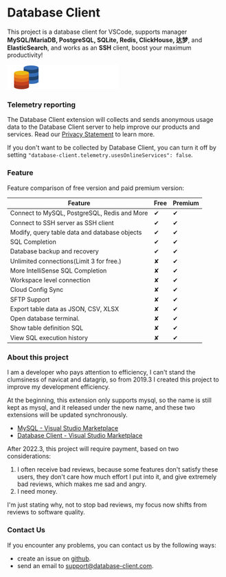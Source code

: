 # Database Client

This project is a database client for VSCode, supports manager **MySQL/MariaDB, PostgreSQL, SQLite, Redis, ClickHouse, 达梦**, and **ElasticSearch**, and works as an **SSH** client, boost your maximum productivity!

![icon](public/logo.png)

### Telemetry reporting

The Database Client extension will collects and sends anonymous usage data to the Database Client server to help improve our products and services. Read our [Privacy Statement](https://database-client.com/#/privacyPolicy) to learn more.

If you don't want to be collected by Database Client, you can turn it off by setting `"database-client.telemetry.usesOnlineServices": false`.

### Feature

Feature comparison of free version and paid premium version:

| Feature                                       | Free | Premium |
| --------------------------------------------- | ---- | ------- |
| Connect to MySQL, PostgreSQL, Redis and More  | ✔   | ✔      |
| Connect to SSH server as SSH client           | ✔   | ✔      |
| Modify, query table data and database objects | ✔   | ✔      |
| SQL Completion                                | ✔   | ✔      |
| Database backup and recovery                  | ✔   | ✔      |
| Unlimited connections(Limit 3 for free.)      | ✘   | ✔      |
| More IntelliSense SQL Completion              | ✘   | ✔      |
| Workspace level connection                    | ✘   | ✔      |
| Cloud Config Sync                             | ✘   | ✔      |
| SFTP Support                                  | ✘   | ✔      |
| Export table data as JSON, CSV, XLSX          | ✘   | ✔      |
| Open database terminal.                       | ✘   | ✔      |
| Show table definition SQL                     | ✘   | ✔      |
| View SQL execution history                    | ✘   | ✔      |


### About this project

I am a developer who pays attention to efficiency, I can't stand the clumsiness of navicat and datagrip, so from 2019.3 I created this project to improve my development efficiency.

At the beginning, this extension only supports mysql, so the name is still kept as mysql, and it released under the new name, and these two extensions will be updated synchronously.

- [MySQL - Visual Studio Marketplace](https://marketplace.visualstudio.com/items?itemName=cweijan.vscode-mysql-client2)
- [Database Client - Visual Studio Marketplace](https://marketplace.visualstudio.com/items?itemName=cweijan.vscode-database-client2)

After 2022.3, this project will require payment, based on two considerations:

1. I often receive bad reviews, because some features don't satisfy these users, they don't care how much effort I put into it, and give extremely bad reviews, which makes me sad and angry.
2. I need money.

I'm just stating why, not to stop bad reviews, my focus now shifts from reviews to software quality.

### Contact Us

If you encounter any problems, you can contact us by the following ways:

- create an issue on [github](https://github.com/cweijan/vscode-database-client/issues).
- send an email to support@database-client.com.
